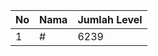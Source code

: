 | No | Nama            | Jumlah Level |
|----|-----------------|--------------|
| 1  | #    |    6239        |
